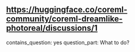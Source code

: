 ## https://huggingface.co/coreml-community/coreml-dreamlike-photoreal/discussions/1

contains_question: yes
question_part: What to do?